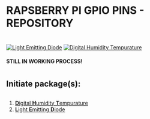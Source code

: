 # RAPSBERRY PI GPIO PINS - REPOSITORY <h1> 

[![Light Emitting Diode](https://github.com/lyscm/lyscm.rpi.gpio-pins/actions/workflows/light-emitting-diode-CI.yml/badge.svg?branch=master)](https://github.com/lyscm/lyscm.rpi.gpio-pins/actions/workflows/light-emitting-diode-CI.yml) 
[![Digital Humidity Tempurature](https://github.com/lyscm/lyscm.rpi.gpio-pins/actions/workflows/digital-humidity-tempurature-CI.yml/badge.svg?branch=master)](https://github.com/lyscm/lyscm.rpi.gpio-pins/actions/workflows/digital-humidity-tempurature-CI.yml)

#### STILL IN WORKING PROCESS!

#  <h1> 
## Initiate package(s): <h2> 

1. [**D**igital **H**umidity **T**empurature](digital-humidity-tempurature/README.md)
2. [**L**ight **E**mitting **D**iode](light-emitting-diode/README.md)

    

